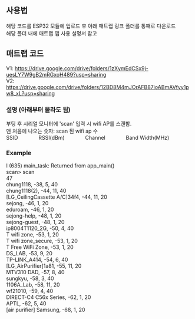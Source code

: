 ## 사용법
해당 코드를 ESP32 모듈에 업로드 후 아래 매트랩 링크 폴더를 통째로 다운로드  
해당 폴더 내에 매트랩 앱 사용 설명서 참고  

## 매트랩 코드
V1: [https://drive.google.com/drive/folders/1zXymEdCSx9j-uesLY7W9gB2mRGxoH489?usp=sharing  ](https://drive.google.com/drive/folders/10aouw_EBh2GOeL8dMG2eUUXHceP9TmLP?usp=sharing)  
V2: https://drive.google.com/drive/folders/12BD8M4mJOrAFB87ioABmAVfyy1pw8_xL?usp=sharing  

### 설명 (아래부터 몰라도 됨)
부팅 후 시리얼 모니터에 'scan' 입력 시 wifi AP를 스캔함.  
맨 처음에 나오는 숫자: scan 된 wifi ap 수  
SSID    RSSI(dBm)    Channel    Band Width(MHz)  

### Example
I (635) main_task: Returned from app_main()  
scan> scan  
47  
chung1118,      -38,    5,      40  
chung1118(2),   -44,    11,     40  
[LG_CeilingCassette A/C]34f4,   -44,    11,     20  
sejong, -46,    1,      20  
eduroam,        -46,    1,      20  
sejong-help,    -48,    1,      20  
sejong-guest,   -48,    1,      20  
ip8004T1120_2G, -50,    4,      40  
T wifi zone,    -53,    1,      20  
T wifi zone_secure,     -53,    1,      20  
T Free WiFi Zone,       -53,    1,      20  
DS_LAB, -53,    9,      20  
TP-LINK_A414,   -54,    6,      40  
[LG_AirPurifier]1a81,   -55,    11,     20  
MTV310 DAD,     -57,    8,      40  
sungkyu,        -58,    3,      40  
1106A_Lab,      -58,    11,     20  
wf21010,        -59,    4,      40  
DIRECT-C4 C56x Series,  -62,    1,      20  
APTL,   -62,    5,      40  
[air purifier] Samsung, -68,    1,      20  

